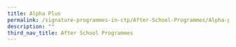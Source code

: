 ```yaml
---
title: Alpha Plus
permalink: /signature-programmes-in-ctp/After-School-Programmes/Alpha-plus/
description: ""
third_nav_title: After School Programmes
---
```

